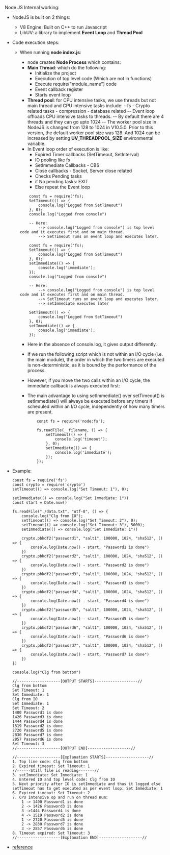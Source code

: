 Node JS Internal working:

- NodeJS is built on 2 things:
  - V8 Engine: Built on C++ to run Javascript
  - LibUV: a library to implement **Event Loop** and **Thread Pool**
- Code execution steps:
  - When running **node index.js**:
    - node creates **Node Process** which contains:
    - **Main Thread**: which do the following:
      - Initialize the project
      - Execution of top level code (Which are not in functions)
      - Execute require("module_name") code
      - Event callback register
      - Starts event loop
    - **Thread pool**: for CPU intensive tasks, we use threads but not main thread and CPU intensive tasks include: - fs - Crypto related tasks - compression - database related
      -- Event loop offloads CPU intensive tasks to threads.
      -- By default there are 4 threads and they can go upto 1024
      -- The worker pool size in NodeJS is changed from 128 to 1024 in V10.5.0. Prior to this version, the default worker pool size was 128. And 1024 can be increased by setting **UV_THREADPOOL_SIZE** environmental variable.
    - In Event loop order of execution is like:
      - Expired Timer callbacks (SetTimeout, SetInterval)
      - IO pooling like fs
      - SetImmediate Callbacks - CBS
      - Close callbacks - Socket, Server close related
      - Checks Pending tasks
      - if No pending tasks: EXIT
      - Else repeat the Event loop

    ```
        const fs = require('fs);
        SetTimeout(() => {
            console.log("Logged from SetTimeout")
        }, 0);
        console.log("Logged from console")

        -- Here:
            --> console.log("Logged from console") is top level code and it executes first and on main thread.
            --> SetTimeout runs on event loop and executes later.
    ```

    ```
        const fs = require('fs);
        SetTimeout(() => {
            console.log("Logged from SetTimeout")
        }, 0);
        setImmediate(() => {
            console.log('immediate');
        });
        console.log("Logged from console")

        -- Here:
            --> console.log("Logged from console") is top level code and it executes first and on main thread.
            --> SetTimeout runs on event loop and executes later.
            --> setImmediate executes later
    ```
    ```
        SetTimeout(() => {
            console.log("Logged from SetTimeout")
        }, 0);
        setImmediate(() => {
            console.log('immediate');
        });
    ```

    - Here in the absence of console.log, it gives output differently.
    - If we run the following script which is not within an I/O cycle (i.e. the main module), the order in which the two timers are executed is non-deterministic, as it is bound by the performance of the process.
    - However, if you move the two calls within an I/O cycle, the immediate callback is always executed first:
    - The main advantage to using setImmediate() over setTimeout() is setImmediate() will always be executed before any timers if scheduled within an I/O cycle, independently of how many timers are present.
        
        ```
            const fs = require('node:fs');

            fs.readFile(__filename, () => {
                setTimeout(() => {
                    console.log('timeout');
                }, 0);
                setImmediate(() => {
                    console.log('immediate');
                });
            });
        ```
- Example:
    ```
    const fs = require('fs')
    const crypto = require('crypto')
    setTimeout(() => console.log("Set Timeout: 1"), 0);

    setImmediate(() => console.log("Set Immediate: 1"))
    const start = Date.now()

    fs.readFile("./data.txt", "utf-8", () => {
        console.log("Clg from IO");
        setTimeout(() => console.log("Set Timeout: 2"), 0);
        setTimeout(() => console.log("Set Timeout: 3"), 5000);
        setImmediate(() => console.log("Set Immediate: 1"))

        crypto.pbkdf2("password1", "salt1", 100000, 1024, "sha512", () => {
            console.log(Date.now() - start, "Password1 is done")
        })
        crypto.pbkdf2("password2", "salt1", 100000, 1024, "sha512", () => {
            console.log(Date.now() - start, "Password2 is done")
        })
        crypto.pbkdf2("password3", "salt1", 100000, 1024, "sha512", () => {
            console.log(Date.now() - start, "Password3 is done")
        })
        crypto.pbkdf2("password4", "salt1", 100000, 1024, "sha512", () => {
            console.log(Date.now() - start, "Password4 is done")
        })
        crypto.pbkdf2("password5", "salt1", 100000, 1024, "sha512", () => {
            console.log(Date.now() - start, "Password5 is done")
        })
        crypto.pbkdf2("password6", "salt1", 100000, 1024, "sha512", () => {
            console.log(Date.now() - start, "Password6 is done")
        })
        crypto.pbkdf2("password7", "salt1", 100000, 1024, "sha512", () => {
            console.log(Date.now() - start, "Password7 is done")
        })
    })

    console.log("Clg from bottom")

    //-------------------[OUTPUT STARTS]-------------------//
    Clg from bottom
    Set Timeout: 1
    Set Immediate: 1
    Clg from IO
    Set Immediate: 1
    Set Timeout: 2
    1400 Password1 is done
    1426 Password3 is done
    1444 Password4 is done
    1519 Password2 is done
    2720 Password5 is done
    2830 Password7 is done
    2857 Password6 is done
    Set Timeout: 3
    //-------------------[OUTPUT END]-------------------//

    //-------------------[Explanation STARTS]-------------------//
    1. Top line code: Clg from bottom
    2. Expired timeout: Set Timeout: 1
    //------Still file is reading-------//
    3. setImmediate: Set Immediate: 1
    4. Entered IO and top level code: Clg from IO
    5. Next priority after IO is setImmediate and thus it logged else setTimeout has to get executed as per event loop: Set Immediate: 1
    6. Expired timeout: Set Timeout: 2
    7. CPU intensive op and run on thread num: 
        1 -> 1400 Password1 is done
        2 -> 1426 Password3 is done
        3 ->1444 Password4 is done
        4 -> 1519 Password2 is done
        1 -> 2720 Password5 is done
        2 -> 2830 Password7 is done
        3 -> 2857 Password6 is done
    8. Timeout expired: Set Timeout: 3
    //-------------------[Explanation END]-------------------//
    ```
    
- [reference](https://nodejs.org/en/learn/asynchronous-work/event-loop-timers-and-nexttick)
